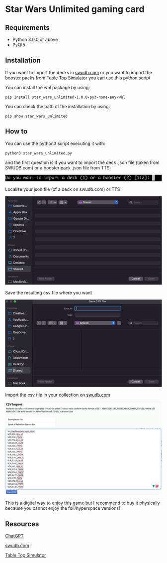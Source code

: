 # Star Wars Unlimited gaming card
## Requirements
- Python 3.0.0 or above
- PyQt5

## Installation
If you want to import the decks in [swudb.com](https://swudb.com/) or you want to import the booster packs from [Table Top Simulator](https://store.steampowered.com/app/286160/Tabletop_Simulator/) you can use this python script

You can install the whl package by using:
```
pip install star_wars_unlimited-1.0.0-py3-none-any-whl
```

You can check the path of the installation by using:
```
pip show star_wars_unlimited
```

## How to
You can use the python3 script executing it with:
```
python3 star_wars_unlimited.py
```
and the first question is if you  want to import the deck .json file (taken from SWUDB.com) or a booster pack .json file from TTS:

![](images/question.png) 


Localize your json file (of a deck on swudb.com) or TTS

![](images/json.png)

Save the resulting csv file where you want

![](images/csv.png)

Import the csv file in your collection on [swudb.com](https://swudb.com/)

![](images/swudb.png)

This is a digital way to enjoy this game but I recommend to buy it physically because you cannot enjoy the foil/hyperspace versions!

## Resources
[ChatGPT](https://chatgpt.com/)

[swudb.com](https://swudb.com/)

[Table Top Simulator](https://store.steampowered.com/app/286160/Tabletop_Simulator/)

